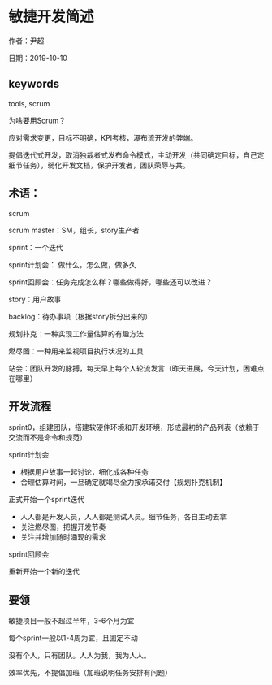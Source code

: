 # 敏捷开发简述

作者：尹超

日期：2019-10-10

## keywords

tools,  scrum

为啥要用Scrum？

应对需求变更，目标不明确，KPI考核，瀑布流开发的弊端。

提倡迭代式开发，取消独裁者式发布命令模式，主动开发（共同确定目标，自己定细节任务），弱化开发文档，保护开发者，团队荣辱与共。

## 术语：

scrum

scrum master：SM，组长，story生产者

sprint：一个迭代

sprint计划会： 做什么，怎么做，做多久

sprint回顾会：任务完成怎么样？哪些做得好，哪些还可以改进？

story：用户故事

backlog：待办事项（根据story拆分出来的）

规划扑克：一种实现工作量估算的有趣方法

燃尽图：一种用来监视项目执行状况的工具

站会：团队开发的脉搏，每天早上每个人轮流发言（昨天进展，今天计划，困难点在哪里）

## 开发流程

sprint0，组建团队，搭建软硬件环境和开发环境，形成最初的产品列表（依赖于交流而不是命令和规范）

sprint计划会

- 根据用户故事一起讨论，细化成各种任务
- 合理估算时间，一旦确定就竭尽全力按承诺交付【规划扑克机制】

正式开始一个sprint迭代

- 人人都是开发人员，人人都是测试人员。细节任务，各自主动去拿
- 关注燃尽图，把握开发节奏
- 关注并增加随时涌现的需求

sprint回顾会

重新开始一个新的迭代

## 要领

敏捷项目一般不超过半年，3-6个月为宜

每个sprint一般以1-4周为宜，且固定不动

没有个人，只有团队。人人为我，我为人人。

效率优先，不提倡加班（加班说明任务安排有问题）

